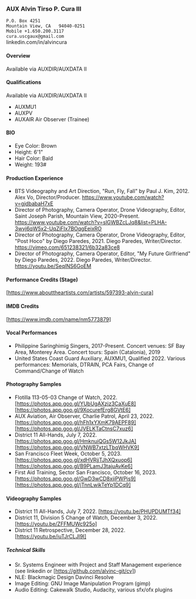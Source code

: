### AUX Alvin Tirso P. Cura III
`P.O. Box 4251`<BR>
`Mountain View, CA   94040-0251`<BR>
`Mobile +1.650.200.3117`<BR>
`cura.uscgaux@gmail.com`<BR>
 linkedin.com/in/alvincura

#### Overview
Available via AUXDIR/AUXDATA II

#### Qualifications
Available via AUXDIR/AUXDATA II
+ AUXMU1
+ AUXPV
+ AUXAIR Air Observer (Trainee)

#### BIO
+ Eye Color: Brown
+ Height: 6'1"
+ Hair Color: Bald
+ Weight: 193#

#### Production Experience
+ BTS Videography and Art Direction, "Run, Fly, Fall" by Paul J. Kim, 2012.  Alex Vo, Director/Producer.  https://www.youtube.com/watch?v=gjdbabaH7xE
+ Director of Photography, Camera Operator, Drone Videography, Editor, Saint Joseph Parish, Mountain View, 2020-Present.  https://www.youtube.com/watch?v=slGWBZcLJq8&list=PLHA-3wvj6qW5x2-UqZiFIx7BOqgEeixRO
+ Director of Photography, Camera Operator, Drone Videography, Editor, "Post Hoco" by Diego Paredes, 2021.  Diego Paredes, Writer/Director.  https://vimeo.com/651238321/6b32a83ce8
+ Director of Photography, Camera Operator, Editor, "My Future Girlfriend" by Diego Paredes, 2022.  Diego Paredes, Writer/Director.  https://youtu.be/SeqINS6GoEM

#### Performance Credits (Stage)
[https://www.abouttheartists.com/artists/597393-alvin-cura]

#### IMDB Credits
[https://www.imdb.com/name/nm5773879]

#### Vocal Performances
+ Philippine Saringhimig Singers, 2017-Present.  Concert venues:  SF Bay Area, Monterey Area.  Concert tours:  Spain (Catalonia), 2019
+ United States Coast Guard Auxiliary, AUXMU1, Qualified 2022.  Various performances:  Memorials, DTRAIN, PCA Fairs, Change of Command/Change of Watch

#### Photography Samples
+ Flotilla 113-05-03 Change of Watch, 2022.  [https://photos.app.goo.gl/YUbUgAXzjz3CaXuE8] [https://photos.app.goo.gl/9XocurefErg8GVtE6]
+ AUX Aviation, Air Observer, Charlie Patrol, April 23, 2022. [https://photos.app.goo.gl/hFh1xYXmK79AEPF89] [https://photos.app.goo.gl/JVELKTaCtnsC7xuz6]
+ District 11 All-Hands, July 7, 2022. [https://photos.app.goo.gl/HmknuiQGs5W12JkJA] [https://photos.app.goo.gl/VNWB7xtzLTbqWHVK9]
+ San Francisco Fleet Week, October 5, 2023. [https://photos.app.goo.gl/xdHVRjjTJhXQxuop6] [https://photos.app.goo.gl/B9PLamJ3tajuAvKe6]
+ First Aid Training, Sector San Francisco, October 16, 2023. [https://photos.app.goo.gl/GwD3wCD8xjiPWPjs9] [https://photos.app.goo.gl/jTnnLwikTeYp1DCq9]

#### Videography Samples
+ District 11 All-Hands, July 7, 2022. [https://youtu.be/PHUPDUMTf34]
+ District 11, Division 5 Change of Watch, December 3, 2022. [https://youtu.be/ZFFMUWc925o]
+ District 11 Retrospective, December 28, 2022. [https://youtu.be/iuTJrCLJl9I]


##### Technical Skills
+ Sr. Systems Engineer with Project and Staff Management experience (see linkedin or [https://github.com/alvinc-git/cv])
+ NLE:  Blackmagic Design Davinci Resolve
+ Image Editing: GNU Image Manipulation Program (gimp)
+ Audio Editing:  Cakewalk Studio, Audacity, various sfx/ofx plugins

